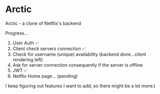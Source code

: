 # Arctic
Arctic - a clone of Netflix's backend

Progress...
1. User Auth ✅
2. Client check servers connection ✅
3. Check for username (unique) availability (backend done...client rendering left)
4. Ask for server connection consequently if the server is offline
5. JWT ✅
6. Netflix Home page... (pending)

I keep figuring out features I want to add, so there might be a lot more:)

